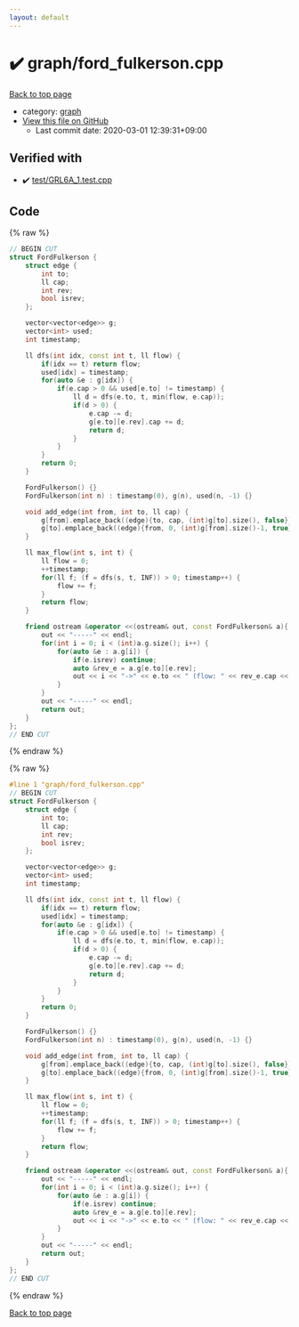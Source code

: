 ```yaml
---
layout: default
---
```


<!-- mathjax config similar to math.stackexchange -->
<script type="text/javascript" async
  src="https://cdnjs.cloudflare.com/ajax/libs/mathjax/2.7.5/MathJax.js?config=TeX-MML-AM_CHTML">
</script>
<script type="text/x-mathjax-config">
  MathJax.Hub.Config({
    TeX: { equationNumbers: { autoNumber: "AMS" }},
    tex2jax: {
      inlineMath: [ ['$','$'] ],
      processEscapes: true
    },
    "HTML-CSS": { matchFontHeight: false },
    displayAlign: "left",
    displayIndent: "2em"
  });
</script>

<script type="text/javascript" src="https://cdnjs.cloudflare.com/ajax/libs/jquery/3.4.1/jquery.min.js"></script>
<script src="https://cdn.jsdelivr.net/npm/jquery-balloon-js@1.1.2/jquery.balloon.min.js" integrity="sha256-ZEYs9VrgAeNuPvs15E39OsyOJaIkXEEt10fzxJ20+2I=" crossorigin="anonymous"></script>
<script type="text/javascript" src="../../assets/js/copy-button.js"></script>
<link rel="stylesheet" href="../../assets/css/copy-button.css" />


# :heavy_check_mark: graph/ford_fulkerson.cpp

<a href="../../index.html">Back to top page</a>

* category: <a href="../../index.html#f8b0b924ebd7046dbfa85a856e4682c8">graph</a>
* <a href="{{ site.github.repository_url }}/blob/master/graph/ford_fulkerson.cpp">View this file on GitHub</a>
    - Last commit date: 2020-03-01 12:39:31+09:00




## Verified with

* :heavy_check_mark: <a href="../../verify/test/GRL6A_1.test.cpp.html">test/GRL6A_1.test.cpp</a>


## Code

<a id="unbundled"></a>
{% raw %}
```cpp
// BEGIN CUT
struct FordFulkerson {
    struct edge {
        int to;
        ll cap;
        int rev;
        bool isrev;
    };

    vector<vector<edge>> g;
    vector<int> used;
    int timestamp;

    ll dfs(int idx, const int t, ll flow) {
        if(idx == t) return flow;
        used[idx] = timestamp;
        for(auto &e : g[idx]) {
            if(e.cap > 0 && used[e.to] != timestamp) {
                ll d = dfs(e.to, t, min(flow, e.cap));
                if(d > 0) {
                    e.cap -= d;
                    g[e.to][e.rev].cap += d;
                    return d;
                }
            }
        }
        return 0;
    }

    FordFulkerson() {}
    FordFulkerson(int n) : timestamp(0), g(n), used(n, -1) {}

    void add_edge(int from, int to, ll cap) {
        g[from].emplace_back((edge){to, cap, (int)g[to].size(), false});
        g[to].emplace_back((edge){from, 0, (int)g[from].size()-1, true});
    }

    ll max_flow(int s, int t) {
        ll flow = 0;
        ++timestamp;
        for(ll f; (f = dfs(s, t, INF)) > 0; timestamp++) {
            flow += f;
        }
        return flow;
    }

    friend ostream &operator <<(ostream& out, const FordFulkerson& a){
        out << "-----" << endl;
        for(int i = 0; i < (int)a.g.size(); i++) {
            for(auto &e : a.g[i]) {
                if(e.isrev) continue;
                auto &rev_e = a.g[e.to][e.rev];
                out << i << "->" << e.to << " (flow: " << rev_e.cap << "/" << e.cap + rev_e.cap << ")" << endl;
            }
        }
        out << "-----" << endl;
        return out;
    }
};
// END CUT
```
{% endraw %}

<a id="bundled"></a>
{% raw %}
```cpp
#line 1 "graph/ford_fulkerson.cpp"
// BEGIN CUT
struct FordFulkerson {
    struct edge {
        int to;
        ll cap;
        int rev;
        bool isrev;
    };

    vector<vector<edge>> g;
    vector<int> used;
    int timestamp;

    ll dfs(int idx, const int t, ll flow) {
        if(idx == t) return flow;
        used[idx] = timestamp;
        for(auto &e : g[idx]) {
            if(e.cap > 0 && used[e.to] != timestamp) {
                ll d = dfs(e.to, t, min(flow, e.cap));
                if(d > 0) {
                    e.cap -= d;
                    g[e.to][e.rev].cap += d;
                    return d;
                }
            }
        }
        return 0;
    }

    FordFulkerson() {}
    FordFulkerson(int n) : timestamp(0), g(n), used(n, -1) {}

    void add_edge(int from, int to, ll cap) {
        g[from].emplace_back((edge){to, cap, (int)g[to].size(), false});
        g[to].emplace_back((edge){from, 0, (int)g[from].size()-1, true});
    }

    ll max_flow(int s, int t) {
        ll flow = 0;
        ++timestamp;
        for(ll f; (f = dfs(s, t, INF)) > 0; timestamp++) {
            flow += f;
        }
        return flow;
    }

    friend ostream &operator <<(ostream& out, const FordFulkerson& a){
        out << "-----" << endl;
        for(int i = 0; i < (int)a.g.size(); i++) {
            for(auto &e : a.g[i]) {
                if(e.isrev) continue;
                auto &rev_e = a.g[e.to][e.rev];
                out << i << "->" << e.to << " (flow: " << rev_e.cap << "/" << e.cap + rev_e.cap << ")" << endl;
            }
        }
        out << "-----" << endl;
        return out;
    }
};
// END CUT

```
{% endraw %}

<a href="../../index.html">Back to top page</a>

